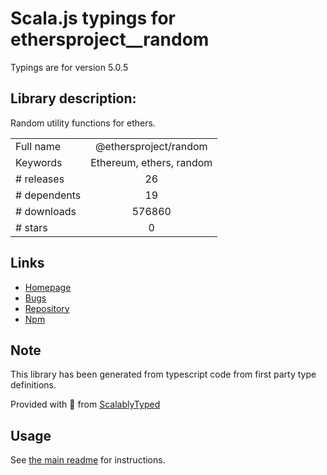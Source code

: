 
# Scala.js typings for ethersproject__random

Typings are for version 5.0.5

## Library description:
Random utility functions for ethers.

|                    |                 |
| ------------------ | :-------------: |
| Full name          | @ethersproject/random |
| Keywords           | Ethereum, ethers, random |
| # releases         | 26 |
| # dependents       | 19 |
| # downloads        | 576860 |
| # stars            | 0 |

## Links
- [Homepage](https://github.com/ethers-io/ethers.js#readme)
- [Bugs](https://github.com/ethers-io/ethers.js/issues)
- [Repository](https://github.com/ethers-io/ethers.js)
- [Npm](https://www.npmjs.com/package/%40ethersproject%2Frandom)
    


## Note
This library has been generated from typescript code from first party type definitions.

Provided with :purple_heart: from [ScalablyTyped](https://github.com/oyvindberg/ScalablyTyped)

## Usage
See [the main readme](../../readme.md) for instructions.


